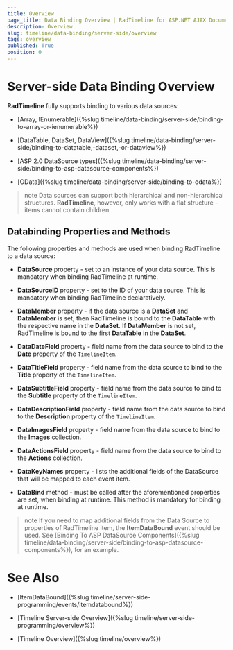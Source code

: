 ```yaml
---
title: Overview
page_title: Data Binding Overview | RadTimeline for ASP.NET AJAX Documentation
description: Overview
slug: timeline/data-binding/server-side/overview
tags: overview
published: True
position: 0
---
```


# Server-side Data Binding Overview

**RadTimeline** fully supports binding to various data sources:

* [Array, IEnumerable]({%slug timeline/data-binding/server-side/binding-to-array-or-ienumerable%})

* [DataTable, DataSet, DataView]({%slug timeline/data-binding/server-side/binding-to-datatable,-dataset,-or-dataview%})

* [ASP 2.0 DataSource types]({%slug timeline/data-binding/server-side/binding-to-asp-datasource-components%})

* [OData]({%slug timeline/data-binding/server-side/binding-to-odata%})

>note Data sources can support both hierarchical and non-hierarchical structures. **RadTimeline**, however, only works with a flat structure - items cannot contain children.
>

## Databinding Properties and Methods

The following properties and methods are used when binding RadTimeline to a data source:

* **DataSource** property - set to an instance of your data source. This is mandatory when binding RadTimeline at runtime.

* **DataSourceID** property - set to the ID of your data source. This is mandatory when binding RadTimeline declaratively.

* **DataMember** property - if the data source is a **DataSet** and **DataMember** is set, then RadTimeline is bound to the **DataTable** with the respective name in the **DataSet**. If **DataMember** is not set, RadTimeline is bound to the first **DataTable** in the **DataSet**.

* **DataDateField** property - field name from the data source to bind to the **Date** property of the `TimelineItem`.

* **DataTitleField** property - field name from the data source to bind to the **Title** property of the `TimelineItem`.

* **DataSubtitleField** property - field name from the data source to bind to the **Subtitle** property of the `TimelineItem`.

* **DataDescriptionField** property - field name from the data source to bind to the **Description** property of the `TimelineItem`.

* **DataImagesField** property - field name from the data source to bind to the **Images** collection.

* **DataActionsField** property - field name from the data source to bind to the **Actions** collection.

* **DataKeyNames** property - lists the additional fields of the DataSource that will be mapped to each event item.

* **DataBind** method - must be called after the aforementioned properties are set, when binding at runtime. This method is mandatory for binding at runtime.

>note If you need to map additional fields from the Data Source to properties of RadTimeline item, the **ItemDataBound** event should be used. See [Binding To ASP DataSource Components]({%slug timeline/data-binding/server-side/binding-to-asp-datasource-components%}), for an example.
>


# See Also

 * [ItemDataBound]({%slug timeline/server-side-programming/events/itemdatabound%})
 
 * [Timeline Server-side Overview]({%slug timeline/server-side-programming/overview%})

 * [Timeline Overview]({%slug timeline/overview%})

